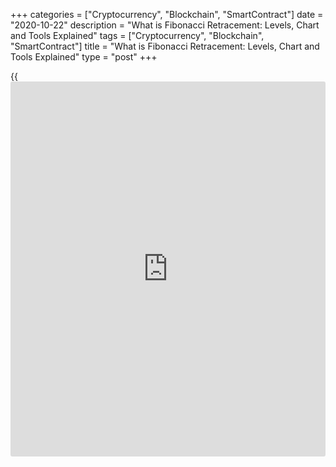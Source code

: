+++
categories = ["Cryptocurrency", "Blockchain", "SmartContract"]
date = "2020-10-22"
description = "What is Fibonacci Retracement: Levels, Chart and Tools Explained"
tags = ["Cryptocurrency", "Blockchain", "SmartContract"]
title = "What is Fibonacci Retracement: Levels, Chart and Tools Explained"
type = "post"
+++

{{<iframe id="large-banner" src="https://www.bounty.group/#slide=14.0" width="100%" height="600" scrolling="no" style="border: 0px solid rgb(216, 221, 230); border-radius: 3px;">}}

2020-10-23

2020-10-23

What is Fibonacci retracement? How to trade using this indicator?Oleg
Tkachenko

Fibonacci levels are the favorite tool of swing and scalping traders.
They are based on a harmonic mathematical sequence with the golden
ratio. The Fibonacci tool can track potential price reversal points
during a correction and confirm a trend reversal. In this review, you
will learn how the Fib retracement levels are built and [how to](https://www.playgroundfx.com/blog/forex-trading-how-to/) use Fib
retracement to make money on financial markets.

The article covers the following subjects:

## How to use Fibonacci retracement

Support and resistance levels are one of the most common auxiliary
technical analysis tools. The breakout of key levels confirms a strong
trend; a rebound may mean a correction and continuation of the main
trend. Levels are the point where a price reversal is more likely to
occur than elsewhere on the chart. They are used to set stop orders or
pending orders and determine the profit target.

The trend line movement is a long-term directional upward or downward
price movement accompanied by temporary small corrections.

It was noticed that the depth of these corrections and the distance
between local corrective extremes are mathematically consistent. For
example, during a downward movement, the price going up within
corrections often ends at certain resistance levels. These levels, on
which a trend reversal towards its main direction is possible, were
called Fibonacci levels.

Fibonacci retracement levels are horizontal support and resistance
levels located at a fixed distance, which is calculated using a
coefficient. They are percentages of the magnitude of the price movement
and are plotted on the trend during the correction.

Key level values:

  * 0%. End point. The extreme value of the price. The grid is stretched from the beginning of the trend to its end. Therefore, for an upward chart, 0% will be at its high, for a downtrend – at its low.
  * 23.6%. Relatively weak level. If a correction has begun, most often it breaks through it.
  * 38.2%. One of the key correction levels. If the main price movement is strong, the correction will end here with the highest probability.
  * 50%. Intermediate level. It’s not included in the Fibonacci sequence. According to the theory, the price tends to retrace 1/3 to 1/2 the length of the previous trend before continuing the main movement. When it’s passed by the price, this is a signal that the correction is turning into the main direction of price movement.
  * 61.8%. One of the key levels. If the price breaks through it, it can go further.
  * 76.4%. Relatively weak level. It can act as the first correction line for a new trend.
  * 100%. Starting point. Extreme price value, from which the grid stretches to 0%. This is the beginning, or the low, for an upward movement. For a downward trend, this is its high.

Any trend during a rollback is more likely to continue than reverse. And
the Fibonacci percentages show the likelihood of continuation of the
reversal correction. The larger they are, the more likely it is that the
trend will not continue, and the correction is a new trend direction of
the price.

How to add the indicator to the chart. In the chart, the Fibonacci
Levels indicator is a grid with a range from 0 to 100% with intermediate
horizontal levels built on the basis of the golden ratio - the number
1.618. More precisely, its inverse coefficients. While in the series 21,
34, 55 the Fibonacci golden ratio is equal to 34/21 ≈ 55/34 ≈ 1.618, the
coefficients are calculated in reverse: 21/34 ≈ 34/55 ≈ 0.618.

This is how you add the indicator:

 **1.** On the LiteForex [website](https://www.playgroundfx.com/blog/website-for-forex-trading/), in the top menu, select the tab "For
Beginners / Open Demo Account". You don’t need to register to get
acquainted with the indicator - you will immediately get into the
trading terminal.

 **2.** Click on the "Trade" button and select a trading instrument.

 **3.** Select "Fibonacci Channels" in the column of graphic instruments
on the left side of the chart window.

A list will appear:

  * Channels. Two parallel lines showing the boundaries of the channel with additional parallel lines inside it. The distance between the lines is calculated using the Fibonacci ratio.
  * Retracement. Classic horizontal levels applied to the trend movement to determine the end of a local correction.
  * Trend-based extension. The tool is an extended version of the correction levels. It has additional levels that go beyond the key point 100% - 168.1%, 200%, 261.8%.

There are no settings. For example, select "Fibonacci retracement",
click on the chart where the levels start and stretch the grid. If you
pull the grid to the lower left or right corners, "0" will be at the
bottom, and "100%" - at the top. Vice versa, if you drag the grid to the
upper left or right corners, then "0" will be at the top, and "100" - at
the bottom.

This is how the Fibonacci Retracement looks without being tied to the
price chart if the grid is stretched in different directions. Here you
can see the border ranges from 0 to 1 with the price corresponding to
each level in brackets. Absolute values are used instead of percentages.
For example, 0.5 corresponds to the median level of 50%. For
convenience, each sector between the levels is painted in its own color.

>  **Note.**

>

> We will be getting ahead, but this is important. There are Fibonacci
numbers 13, 21, 34, 55, etc. There is a scale of the Fibonacci
Retracement indicator from 0 to 100. The level 0.236 is calculated as
13/55, "0.382" - as 13/34. "0.618" - as 13/21. Level 50 is the median.
Where did the 0.786 level come from?

>

>  **Answer:** this is another auxiliary level equal to the square root
of the previous level. It is called "the last resort". This is where the
dreams of traders who still believed in price correction and reversal
are shattered. By the way, there is no such level in MT4.

I will tell you more about [how to](https://www.playgroundfx.com/blog/forex-trading-how-to/) apply a grid to the price chart and
[how to](https://www.playgroundfx.com/blog/forex-trading-how-to/) work with other instruments from the list in the following
sections.

To remove the shape from the chart, right-click on it and click Remove
All Shapes.

 **What you need to know about Fib levels:**

  * Suitable for trend movement only. It’s useless to build them during a flat at the moment of consolidation.
  * Determine where to place pending orders and take profit. Fibonacci levels closest to the opening point of the trade are the take profit target.
  * Intermediate lines are local support and resistance levels. The correction is not always perfect and the price may freeze for a while, for example, between the levels of 38.2 and 26.3. The end of the retracement usually occurs between 38.2 and 61.8.
  * Not a perfect tool. It only gives a hint of where the price may reverse. You should also be guided by the patterns formed by the price.

The Fibonacci retracement tool works on all timeframes. And while in
long-term Fibonacci levels strategies they are used more for preliminary
analysis and forecasting, in scalping it is perhaps the most basic tool
for setting a grid of orders.

Another tip: be careful with the grid during [news](https://www.letsplayfx.com/blog/forex-news-website/) releases. Fundamental
factors increase volatility. The price easily breaks through levels, but
what appears to be a trend may turn out to be just a deep correction
followed by a rollback.

### What is the fibonacci sequence

 **What are Fibonacci numbers?** The Fibonacci sequence is known far
beyond trading. This numerical sequence was known even in ancient India
and used in metric sciences. Later, in the XII century, the Italian
mathematician Leonardo of Pisa better known as Fibonacci formulated its
properties.

It is an infinite number series: 0, 1, 1, 2, 3, 5, 8 13, 21, 34, 55 ...
It has several patterns:

  * Each next sequence number is the sum of the previous two. For example, 8 = 5 + 3. Or 34 = 21 + 13.
  * The ratio of a member to the previous member tends to 1.618. For example, 55/34 = 1.6176. The number 1.618 is called the Golden Ratio.
  * The ratio of the member to the one before the previous member tends to 2.6. For example, 55/21 = 2.619.

The number 1.618 is called the Golden Ratio. It is often found in
natural forms that don’t have anything in common directly - in the
proportions of human body parts, the distance between leaves on trees,
Fibonacci spirals, etc. In the 19th century, the Golden Ratio was called
the standard of the harmony of proportions in nature.

The idea of ​​using the Golden Ratio in stock trading was first proposed
by Ralph Nelson Elliott in the 1930s. When analyzing the stock indices
charts, he noticed that the ratio between their fluctuations is
approximately equal to the number 1.618. Later, the results of his
research formed the basis for the mathematical apparatus used in
technical analysis to plot Fibo levels and their modifications.

### Fibonacci sequence formula & calculation

1\. The calculation formula is as follows:

For an uptrend:

 **Price = A + (B - A) * Level,** where

Price is the calculated price, A is 0% price (end point of the trend), B
is 100% price (start point of the trend), Level is the Fibonacci level.

For a downtrend:

 **Price = A - (A - B) * Level**

In an Excel spreadsheet, this calculation looks like this:

 **Step 1.** Enter the input data - start and end prices depending on
the direction of the trend. These are cells B2 and B3 for the upward
trend and C2-C3 for the downward trend.

 **Step 2:**

  * In cell B4, enter the formula: =$B$3+($B$2-$B$3)*A4
  * In cell C4, enter the formula: =$C$3-($C$3-$C$2)*A4

Stretch the formulas across all levels. The table is ready. You can
download the template [here][1].

 **Example of manual calculation.** Take any section of a 5-digit
sequence. For example, 13, 21, 34, 55. Let's calculate the ratios taking
the first level (13) as the initial level:

  * 13/21 = 0.618;
  * 13/34 = 0.382;
  * 13/55 = 0.236;

Let's add an intermediate ratio of 0.5.

Suppose there is an uptrend in the chart of a currency pair - the price
has grown from 1.2500 to 1.3850. This is the main trend. Then the price
reversed down. We take the mark 1.2500 as 100%, 1.3850 as 0%. Let's
calculate the support levels, from which the price can rebound towards
the main growing trend:

  * The first support level is 23.6%: 1.385 + (1.25-1.385) * 0.236 = 1.3531.
  * The second support level is 38.2%: 1.385 + (1.25-1.385) * 0.382 = 1.3334 - this is the 38.2% level.
  * The third support level is 50%: 1.385 + (1.25-1.385) * 0.5 = 1.33175.
  * The fourth support level is 61.8%: 1.385 + (1.25-1.385) * 0.618 = 1.3016.

The levels can not only be calculated manually in spreadsheet editors or
built using technical tools. You can use calculators that calculate
intermediate levels based on the input of price extremes. I will show
you how they work through a couple of examples.

 **1\. Fibonacci levels calculator on LiteForex [website](https://www.playgroundfx.com/blog/website-for-forex-trading/). You can find
it[here][2].**

Determine the high and low prices on the current trend of the currency
pair. Enter them into the calculator, indicate the nature of the trend -
upward or downward.

The calculator gives you price values ​​for each level and extension in
4-digit quotes.

 **2\. Fibonacci calculator on the Investing analytical portal
[website](https://www.playgroundfx.com/blog/website-for-forex-trading/).**

 ****

We have another changeable parameter here - the "Special" window. In it,
the trader can indicate a pivot point within the range to see a
potential widening of the spread.

For example, in a downward movement, the price moves from 1.2000 to
1.1000, pushes up from the 1.1000 support level, reaches 1.1500 and
reverses down again. The price values ​​1.2000 and 1.1000 will be
extremes, 1.1500 is a reversal value within the range and is indicated
in the "Special" field. It only affects the calculated values ​​in the
Extension field.

## Fibonacci Retracement and Predicting Prices

How to use Fibonacci retracement levels in technical analysis:

  * Identifying potential trend reversal points. The horizontal resistance or support levels coinciding with the Price Action elements and the correction grid give additional confidence that the trend will soon reverse.
  * Identifying potential profit targets - trade closing points.
  * Identifying local extrema.

## How to draw Fibonacci retracements

 **How to use Fibonacci levels correctly in trading:**

 **Step 1.** Identify the trend in the chart. Pay attention to the
following:

  1. If you analyze the already completed trend in order to find the next correction zones, focus on the lowest and highest points.
  2. If you build the grid on the current trend, find only the point that is the initial extreme. You can follow a moving trend by pulling the grid further.

The trend has its additional peaks and valleys, which can be considered
a starting point. I recommend adhering to the following restrictions on
the analyzed periods:

  * For the M30 timeframe - no more than 10-12 days.
  * For the H1 timeframe - no more than 2-3 weeks.
  * For the H4 timeframe - no more than 6 months.
  * For D1 timeframe - no more than 2 years.
  * For the W1 timeframe - up to 6 years.
  * For the MN timeframe - up to 12 years.

 **Step 2.** Apply the grid.

 **Rule 1.**

  * In an upward movement, the grid is drawn from the bottom of the trend to the top. The 100% level will be at the beginning (at the bottom).
  * In a downward movement, the grid is drawn from the top of the trend to the bottom. The 100% level will be at the beginning (at the top).

 **Rule 2.**

  * In an upward movement, the starting point will be the first low of the trend start. The end point is the high of its end.

On traders' forums, you can find [options](https://www.fixpro.org/post/options-liquidity/) for building a grid from the
end of the trend to its beginning. Or plotting for an uptrend from the
high at the starting point to the low at the ending point. All these
[options](https://www.fixpro.org/post/options-liquidity/) can be used to select the optimal levels for the current trend.

 **Example.** There is a flat, after which we can see a trend. Stretch
the grid from point "1" to point "2". Pay attention to the price
behavior in the sections highlighted with red rectangles in the colored
areas. The boundaries of the zones act as local levels of resistance and
support in them.

  * On a downtrend, the starting point will be the first high of its beginning. The end point is the low of its end.

The uptrend changes to a downtrend. Stretch the grid from the high at
point "1" to the low at point "2". Pay attention to following three
factors:

  * The downtrend was so strong that there were almost no deep corrections in it. An exception is the level 0.236, which proved to be a support level.
  * After the trend reversal at point “2”, the price touched the key correction level 0.382 twice more at points “3” and “4”, returning to the downward movement. This is an example of the Fibonacci theory working provided the correct construction of levels.

In both cases, in the H1 chart, the grid was built in a section no
longer than 3 weeks.

After the second endpoint is locked, you can drag it horizontally to the
right. This makes it more convenient to analyze the subsequent price
movement within the colored zones of the indicator.

You can build a grid not only in a line chart, but in a candlestick
chart as well. The extreme points of the shadows will be the extrema.

## Finding Fibonacci Retracement Levels

 **How to use Fibonacci levels.** No trend can be perfectly flat. Pauses
occur in an upward or downward movement, after which the price can
continue to move or roll back to the level of the previous pause. These
rollbacks are called retracements or corrections. The essence of
correction level trading is to wait for the moment of its end and open a
trade in the direction of the trend continuation.

After the sideways movement, we apply a grid from the low of the
beginning of the trend to its high. The first correction broke through
38.2%, but did not reach 50%. This means that we can’t be talking about
the changing direction yet.

As soon as the price crosses the level in the opposite direction, open a
long position with take profit at 23.86%. Open a trade during the second
correction in a similar way.

Tips for finding corrections and trade entry points:

  * Open trades when the price has crossed the Fibonacci level in the renewed movement after the correction. Take your time to enter the market, don’t rush to do it immediately after a reversal.
  * Set your profit target at the next level. Don't be greedy.
  * Be careful on the third consecutive correction. If the trend cannot return to the reversal (zero) level three times, its direction may change.

Fibonacci sequence trading using correction levels can also be explained
from the point of view of psychology.

  1. You are a trader looking for good entry points on an uptrend. Opening a trade right during the price growth is a risk. Should you be jumping into the last car of a departing train? After all, a strong movement can end at any moment. Therefore, you are waiting for either the trend to reverse, or a flat, or a correction to occur.
  2. The trend stops and, after short fluctuations, reverses down. Now the question is, what is this reversal? If it’s a correction, the price will soon reverse up again. If the trend changes, you should consider opening a short position.
  3. Stretch the Fibonacci grid and wait for the price to hit 38.2%. You know that this is a strong level at which the price often reverses in the direction of the main movement. Other traders think the same way. And when the price reaches the target point, the majority immediately place buy orders. Due to the sharply increasing volumes of buyers, the scale outweighs in favor of the bulls and the price reverses up.

This example shows that Fibonacci levels are used by traders as order
consolidation zones, which when placed simultaneously can reverse the
price in the desired direction.

## Fibonacci retracement strategy

Types of [trading strategies](https://www.fintechee.com/forex-trading-strategies/) based on Fibonacci levels:

 **1.** Trading based on correction levels:

  * Trend-following trade on rollbacks. Fibo levels are the points of the most probable price reversal at the end of the correction. You can read more about the strategy in the review [Swing Trading Strategies][3].
  * Trend reversal trading. A breakout of the key 61.8% level may mean a change in the main price movement. A trade should be opened in this direction.

 **2.** Channel trading.

 **3.** Extension trading.

Let's take a closer look at each of these strategies with examples.

### Fibonacci chart and tools

 **1\. Trend following on rollbacks.**

This Forex Fibonacci strategy involves opening a trade at the end of the
correction. **How to plot Fibonacci levels correctly in the chart:**

  * Wait for the trend to start.
  * Wait for the start of the first correction, apply the grid. The starting point is the low for an uptrend and high for an uptrend.
  * Follow the correction. It should end before the 61.8% level.
  * Wait for the price reversal and open a trade when the nearest Fibonacci level is crossed or at the moment of a rebound from it in the direction of the main trend.
  * Close the position when the price reaches the next level. The condition is optional, depending on the acceptable risk level.

 **Example.**

 ****

A growing trend appears after a flat. As soon as the first correction
begins, we apply Fibonacci levels on the chart from the bottom point of
the trend to the high and stretch the grid to the right so that 0%
coincides with the high. There are no signals to open a trade.

The trend continues to go up. During the second correction, we pull the
grid to the next high. The first rebound of the correction took place at
the 0.236 level.

We open a trade with a take profit at the 0 mark and after the trade is
closed we pull the grid to the next high.

We open the second trade at the moment of a rebound from the level of
0.382, and set take profit at around 0.236.

We open the third trade when the price crosses the level 0.236. The
fourth - again during the rebound from the 0.236 level.

All trades closed in profit, the profitability of each one was 15-20
points.

After each new high, we pull the grid to it and wait for the next
correction to reach at least the nearest level. After another pulling of
the grid, the correction broke down the 50% level, lingered on it a
little and went down. This indicates a high probability of a trend
reversal.

Redraw the grid for a downtrend during the nearest upward correction.
The starting point is the high. The end point is the nearest low
indicated by a red arrow.

At point "1", open a short position with a stop loss just above the
level of 0.382. At point "2", we close the trade in profit without
triggering the stop order. At point "3", when the price is crossing the
line 0.236 down, open the second short position, which is closed at
point "4".

Rules for setting stop orders. The basic rule is to set a stop loss near
the next closest level. If the uptrend correction ends at 38.2%, set the
stop loss just below the 50% level so that it will not be knocked out if
the correction continues. If the correction has broken through the 61.8%
level and is clearly turning into a downtrend, the stop order is placed
just above 50%.

The first correction almost touched the level of 61.8%, I open a long
position at the moment of crossing 50%, set a stop order just below
61.8%. During the second correction, the price pushes off from the 50%
level, I open a long position at 38.2% and set the stop order just below
50%.

You don’t have to strictly follow this rule. Some traders believe that
50% is a weak level and stop loss should be placed only at key points.
If the stop loss length does not comply with your rules of risk
management, do not rely on the grid - place stop orders as you see fit.
Or use a trailing stop.

 **2\. Trend reversal trading.**

The previous type of strategies involved taking profit during the main
price movement after a correction within one inter-level range. This
approach allows you to open 3-5 or more trades in a single trend, but
the profit of each of them is no more than 20 points. Trading on a trend
reversal involves opening one trade after the trend direction changes
and keeping it in the market until a new reversal.

 **Example.**

There is a downtrend in the chart, which then turns into an uptrend. The
goal is to wait for the end of the uptrend and open a short position on
the main downward movement.

We plot the Fibonacci chart on an uptrend and wait for the reverse
movement to pass the 0.5 and 0.618 levels. The chart shows that the
0.618 level turned out to be a key level - after its breakout, the price
returned to it again, after which it continued its downward movement. A
breakdown of the 0.618 mark means confirmation of the downtrend. Open a
short position.

The chart shows that the downtrend is long and strong. There are several
[options](https://www.fixpro.org/post/options-liquidity/) for exiting:

  * Wait until the price crosses the "0" level, move the stop loss to the breakeven level and secure the position with a trailing stop of at least 20-25 points.
  * Hold the trade until the end of the day, thus saving on the swap. Go to the candlestick chart and watch the formation of reversal patterns.
  * Build a grid on the downtrend chart and close positions at additional extended levels. For example, in the chart, the first level is 1.618 or 161.8%.

 **3\. Channel trading.**

Fibonacci channels are resistance and support levels built on extremes,
but not linked to the horizontal position. If the grid of correction
levels is stretched only in the vertical and horizontal planes, the
trader is the one who determines the angle of the channels. The values
​​of the levels within the main range are the same as those of the
correction levels, but the principle of building the channel is
different - it is based on three points.

The principle of plotting Fibonacci numbers in a chart using a channel
differs from platform to platform.

For example, in MT4, you need to set pivot points at two consecutive
extrema, double-click on the line and fix the second Fibonacci line so
that it forms a channel with the first pivot line. The essence of the
strategy boils down to opening trades within channel ranges during a
rebound.

In LiteForex terminal it’s slightly different. Here you need to fix the
channel at the extremes and stretch the Fibonacci levels along the price
movement. If you have any questions, ask in the comments - I'll tell you
more about this tool.

### Fibonacci extensions

Trend-Based Fibonacci extension is based on the Elliott Wave Theory.
Elliott suggested that the market is cyclical: any growth is followed by
a decline, which turns into growth again. According to its wave pattern,
the following movements can be distinguished in the market:

  * 5 waves (1-5) in the direction of the main trend, three of which are impulse waves and the other two are corrections.
  * 3 waves (А-С) in the opposite direction, two of which are forming a new reversal trend direction and one wave is correctional.

Differences between extension and correction levels:

  1. Correction levels show the probability and depth of the corrective movement in the range from 0% to 100%, where 0% and 100% are the extremes of the current trend. Extension levels show points of possible correction in the future outside the 0-100% range.
  2. Correction levels are mainly used in scalping and swing [trading strategies](https://www.fintechee.com/forex-trading-strategies/). They are more suitable for intraday strategies with relatively little profit. Extension levels are used in long term strategies. They serve to predict a long-term trend in relation to the current trend highs and do not take into account local corrections.
  3. Corrective levels are plotted only on one trend wave based on two points from the beginning of the trend to its current high. Fibonacci extension levels are plotted based on two waves - three points coinciding with the beginning of the Elliott waves.

 **Fibonacci extension building rules:**

Open the instrument in the LiteForex chart.

  * Wait for the beginning of the trend - the reversal of the dying old movement, which should be confirmed by the oscillator or patterns. Or the moment of exiting a flat. This point will be the first one.
  * Wait for the end of the first wave and the beginning of the correction. Correction is the second wave and its beginning is the second point.
  * Wait for the end of the correction and the beginning of the third trend wave. This is the third point. Stretch the grid.

The result of building the extension will be a grid with additional
levels greater than 100% (level "1") - 161.8 and 261.8.

The extension grid is used to predict the length of the third Elliott
wave. Based on the extrema of the first two waves, it shows the
approximate end of the third wave and the beginning of the fourth wave
of correction. The correction of the third wave usually occurs at around
161.8. But it can end earlier by transforming into the fifth wave after
the next correction.

 **How to use the Fibonacci extension. Example.**

 ****

The first and second points are placed at the beginning and end of the
first wave of an uptrend. The third point is placed at the end of the
correction, the chart is stretched to the right.

The chart shows that there are not five, but seven upward waves. The
fourth wave marked a flat between the key levels 0.382 and 0.786, the
level 1.618 became the resistance level for the 5th wave. Fibonacci
extension trading is based on opening a trade at the beginning of the
third wave with a take profit at 161.8.

The indicator shows the approximate levels of the end of the Elliott
trend waves. The instrument is not perfect and theory can be very
different from practice. However, it is quite effective as an additional
tool.

### How to calculate Fibonacci support and resistance

Correction levels themselves are resistance and support levels in a
local trend.

In a strong downtrend, local corrections repeatedly touch Fibo levels
and bounce off them. A small consolidation is observed near some levels
with testing of the same level several times. There are two trading
strategy [options](https://www.fixpro.org/post/options-liquidity/): trading within ranges or long-term trading following
the entire trend until it reverses.

The grid can be strengthened using classic levels drawn by extreme
values ​​at a small scale. The intersection or partial coincidence with
the grid will show the key points of the potential reversal.

### Fibonacci stock market predictions

The Fibonacci indicator is applicable to any markets, including stock
markets. The difference is in the nature of price behavior:

  * The stock market is characterized by rapid trend movements and small corrections up to 38.2%. It is better to use the Fibonacci extension here - it will help determine the target profit levels in a strong trend.
  * The foreign exchange market is characterized by relatively short trends and deep rollbacks to the level 50% -61.8%. Here Fibonacci retracement levels and swing trading are more suitable - opening trades at the end of a deep retracement.

 **Example.**

 ****

This is an hourly Facebook stock chart. The chart shows three high price
spikes with small rollbacks. According to Elliott's theory, these are
three wave price movements. Fibonacci levels plotted on the first high
showed the support level, from which the correction pushed off twice.

The grid plotted based on the second high shows a deeper correction.
Again, a strong level is the line 0.236, near which the price lingered
twice. The next strong level is 0.382. When breaking through it, the
price reversed in the main direction. Open a trade at the moment the
price breaks the level 0.382 from the bottom up.

The grid stretched based on the third high shows how Fibonacci levels
can be used as resistance and support levels that define the boundaries
of local price channels.

## Fibonacci trading example

 **I will show you [how to](https://www.playgroundfx.com/blog/forex-trading-how-to/) use Fibonacci lines on Forex correctly.** The
original strategy is called Scalping on Gold. Input data: asset -
XAU/USD, timeframe - M5. I will open trades at the end of local
corrections at key levels and close them at the nearest levels in the
direction of the trend.

 **Step 1. Analyzing the chart**

 ****

The screen shows 3 waves of the main movement - uptrend, downtrend and
uptrend again. At the beginning of the last uptrend, I set the Fibonacci
grid based on the last high. The screenshot shows that the price moves
within the ranges, pushing off from them in one direction or another.

The current trend breaks the 0.5 level. I’m waiting for a reversal at
the key level 0.618, where I will open a long position. If the price
moves further to the level of 0.786, it means that the trend is
gradually turning into a downward movement and the grid will need to be
rebuilt from high to low.

 **Step 2. Opening the first trade.**

 ****

As I expected, the correction ended at the key level 0.618. I opened a
position at the price reversal upwards. The target profit level is
either the 0.5 or 0.382 level. I will try and squeeze as much as I can
out of the trend.

 **Step 3. Closing the first trade.**

The 0.5 mark is broken easily in a few minutes, but the price stops just
a little short of the 0.382 level. Since the main principle of the
strategy is scalping, I close the trade at the first hint of a downward
price reversal.

 **Step 4. Opening the second trade.**

 ****

The price goes down to the “last line of defense” - 0.786. If it breaks
through it, it means that a downtrend has appeared. But the bears lack
the strength and the price goes up again towards the main direction. I
open a long position with the target of 0.618 or 0.5.

 **Step 5. Closing the second trade.**

 ****

The price hovered at 0.786 for some time, after which it returned to
0.618. I close the position at the moment of the touch and downward
reversal. If the price has already touched 0.786 and failed to rise
above 0.618, the trend direction will most likely change. It makes no
sense to open trades on a grid based on an upward trend.

 **Step 6. Summing up.**

 ****

The first trade brought in $5.50 in 6 minutes. The second trade - $4.50
in 29 minutes. Both trades closed in profit.

Meanwhile, the price broke through the 0.786 mark, confirming the
version that the correction has turned into a downtrend.

Conclusion. Fibo levels work, which I just demonstrated. You just need
to learn [how to](https://www.playgroundfx.com/blog/forex-trading-how-to/) set the grid correctly and feel the market. You can only
develop these skills by doing it.

## MA Channels FIBO indicator for MT4

MA Channels FIBO is an indicator combining Fibonacci levels and SMA. It
builds a channel of eight moving averages, four MAs on both sides of the
price. The distance between them is equal to the Fibonacci ratios: 23.5,
38.2, 50.0, 61.8. We open a position upon a rebound from the extreme
boundaries of the channel. We close by trailing stop with an analysis of
potential reversal points, which are the internal lines of the channel.

This is how it looks:

This screenshot clearly shows the behavior of prices within the channels
and the frequency of the signals. In many cases, the price moves between
the boundaries of the internal channels - such situations are
highlighted by blue rectangles in the screenshot. We also see that after
going beyond the extreme boundaries of the channel, the price returns
almost immediately.

The disadvantage of the indicator is that the breakdown of the 61.8
boundary is rare. But you can build a separate strategy on the price
movement between the borders of internal channels.

### 1\. Trading conditions and peculiarities of using MA Channels FIBO

Trading conditions:

  * Timeframe - M30 or H1.
  * Currency pair - [GBPUSD][4]. However, the strategy also works quite well for other liquid pairs.

You can download the MA Channels FIBO indicator template for MT4 here.
To add it to MT4, click “File / Open Data Folder” in the main menu. In
the folder that opens, go to the “MQL4 / Indicators” folder and copy the
indicator there. Restart the platform. The indicator will appear in the
“Insert / Indicators / Custom” list.

Indicator Settings:

####  **Conditions for opening a long position:**

  * A position is opened when the price touches the lower level 61.8 (the lower boundary of the external channel).

Stop Loss - 30 points. The target profit level is 30 points, after which
you can close 50% of the position, move the stop loss to the breakeven
level (position opening point) and set the trailing stop at the same
level with a step of 30 points (right-click on the order and select
trailing stop).

You still need stop loss with a trailing stop in case of connection
problems - the broker will not see the trailing stop, but the position
will be insured by stop loss.

There is another option - [rent a VPS server][5] to ensure uninterrupted
trading.

Please note that these figures are for 4-digit quotes!

####  **Conditions for opening a short position:**

  * A position is opened when the price touches the upper level 61.8 (the upper boundary of the external channel).

The conditions for opening/closing are similar.

Tip. Fibonacci indicator levels are shown in the chart at the end of the
current trend. But it’s much easier to appoint its own color for each
level. For example, in this strategy, the extreme Fibonacci levels 61.8
are red.

####  **Peculiarities of using a strategy with MA Channels FIBO:**

  1. Stop loss is deliberately short. It will be triggered quite often, but the return of the price from the extreme boundaries of the channel to its middle pays for the loss.
  2. If after exiting the level 61.8, stop loss was triggered, opening a trade on the next candle after a trend reversal towards the channel center.
  3. The price touching the borders of the channel means not only the body of the candle closing outside it, but also the shadow touching it.

Ideally, it makes sense to test the strategy on [historical](https://www.fintechee.com/services/historical-data-for-forex/) data. You can
learn [how to](https://www.playgroundfx.com/blog/forex-trading-how-to/) do this on the [MT4][6], [FxBlue][7], or [Forex
Simulator][8] tester.

### 2\. Practical examples

 **Example 1**

The candle indicated by the arrow is a signal candle. It closes below
the border of 61.8 (red moving average). We enter on the next candle.
Despite the fact that the price goes down (the next candle after the
signal candle), it does not trigger stop loss (the Data Window shows the
parameters of this candle: the difference between the open price and the
end of the shadow is 1.2291-1.2266 = 25 points).

  *  **Important!** Any strategy involves combining different technical analysis approaches. In this case, the candle indicated by the blue arrow is a [classic pin-bar pattern][9], a reversal candle formation confirming a potential reversal. And if the shadow of this candle turned out to be more than 30 points long (and the position would close by stop loss), we would open another position at this level in accordance with Peculiarity No. 2, and all losses would be fully compensated.

The previous signal indicated by the green arrow was also effective.

 **Example 2**

 ****

This is an example of Peculiarity No. 2. A long growing candle breaks
through the upper level 61.8. At the next reversal candle shown by the
arrow, we open a short position in accordance with the conditions of the
strategy. Unfortunately, its shadow (1.2643-1.2612 = 31) touches the
stop loss. But this is okay. Here you can also see the formation of a
pin bar, after which a long downtrend begins.

This is an example of a false signal. A falling white candle is touching
the price. We would open a long position on the next growing candle, but
the price rebounds from the level and goes down again, closing the
position by stop loss.

The next position would have to be opened only on the next rising candle
(after the price reversal), however, it is not the beginning of a
confident growing trend. Situations like this happen sometimes - they
are difficult to foresee and therefore provided for in this risk
management.

The Forex Fibonacci strategy with the MA Channels FIBO indicator is
interesting because here you can build a separate tactic on the price
movement between the borders of the channels. The price can bounce off
the key Fibonacci price level, which will be a signal to enter the
market. On the other hand, a breakdown of the level will mean that the
price will go to the next level.

Examples of such bounces are shown in this screen by blue rectangles.
If, after touching / breaking the level, an opposite candle appeared,
the direction of the trend changed. If the candle did not change, the
trend moved on to the next level.

A strategy like this carries great risks, since this pattern is not
always visible. But if you add auxiliary indicators or Price Action
elements to the strategy, then why not? Let’s discuss the feasibility of
building such a strategy in the comments!

## Pros and Cons of using Fibonacci in trading

I will formulate them as a table.

Advantages| Disadvantages  
---|---  
Pivot point determining accuracy| Difficulty of determining the starting
point  
Versatility| False signals  
Accurate display of market psychology| Cannot be used in Expert Advisors  
  
 **Advantages:**

  * Pivot point determining accuracy. With the correct setting, they can quite accurately determine the moments of price reversals at early levels or confirm a change in the trend direction at later levels.
  * Versatility. The tool can be used on assets of any markets and any timeframe. But there is a caveat: the higher the timeframe, the more accurate the signals. Although Fibonacci is a favorite tool of scalpers working on M1 and M5, the price noise causes errors.
  * Accurate display of market psychology. Most of the technical indicators are based on a formula that reflects the patterns of previous periods. Fibonacci levels are built on both a mathematical algorithm and the psychology of the majority - this can be taken into account when building a Fibonacci trading system.

 **Disadvantages:**

  * Difficulty of determining the starting point. A trend is never perfectly flat. Even at the moment of exiting the flat, it is sometimes difficult to determine the starting point.
  * False signals. They happen in this tool and there are quite many of them. And these signals are not so much false as inaccurate. The price can turn around without reaching the level or after breaking it and turn around in the middle of the zone.
  * Cannot be used in Expert Advisors. It is impossible to write an automatic grid building algorithm into the EA code. Therefore, the tool cannot be used in algorithmic strategies.

The Fibonacci grid is an auxiliary tool that divides the chart into
several zones. These zones more or less reflect the likelihood of a
correction reversal or its continuation as a new trend direction. For
example, the greatest probability of a correction reversal is in the
23.6% -38.2% zone. But this is not an axiom. Use additional trend
indicators, oscillators and mind the patterns.

## Fibonacci retracement FAQ

## Fibonacci trading summary

 **1\. Use the Fibonacci lines as follows:**

  * Find a fading trend or a flat. Wait for the beginning of the trend reversal or its exit from the flat.
  * Wait for the first correction, apply the Fibonacci grid. Pull it up as new extremes appear.
  * To enter the market, wait for a rollback to the levels of 23.6%, 38.2%, or 50%. If the price goes to the 61.8% level, wait - perhaps this is the beginning of a new trend.

 **2\. Use the Fibonacci extension to determine your take profit
targets. But before that, study Elliott Wave Theory.**

 **3\. Apply the grid only to trending strategies and only as an
additional confirmation tool.**

 **4\. Use the following rules for opening a trade:**

  * Aggressive strategy: entering the market at the moment of touching the correction, placing pending orders in different directions on both sides of the key levels 38.2% and 61.8%.
  * Conservative strategy: the preliminary signal is a breakout by the correction of the Fibonacci level. The main signal: the end of the correction, the price reversal in the direction of the main direction, a repeated breakout of the same level in the opposite direction.
  * Conservative strategy for a new trend: opening a position in the new price direction after a breakout of the 61.8% level.

 **5\. Use the following rules for exiting:**

  * Aggressive strategy: close 50% of the trade upon reaching the beginning of the correction (0% level), secure 50% of the trade with a trailing stop of length equal to the distance between the 0% and 23.6% level in points.
  * Aggressive strategy: set take profit based on the extension levels.
  * Conservative strategy: close a trade when the price reaches the opposite level. For example, if a trade is opened at 38.2%, it should be closed at 23.6%.

 **6\. Use the following rules for setting stop loss:**

  * Set a stop loss at 1-3 points behind the level opposite from the trade opening point (the nearest local extremum).

Don't be afraid to experiment. There are no standard rules for using a
particular tool correctly. This review is just a theoretical basis
intended to introduce you to the concept of Fibonacci levels and the
[options](https://www.fixpro.org/post/options-liquidity/) for their application. Only by applying it in practice and
closing positions in profit you will be able to understand the
principles of working with it.

For those who want to get even deeper into using the Fibonacci number
series in technical analysis tools and the Elliott Wave Theory, I
recommend these best Fibonacci trading books:

  1. Robert Fischer Fibonacci Sequence: Applications and Strategies for Traders.
  2. Carolyn Boroden Fibonacci Trading: How to Master the Time and Price Advantage.

Try your hand in trading Fibonacci levels - open the LiteForex cabinet
[here][10]. No registration is required! If you have any questions, ask
them in the comments.

Good luck!

* * *

P.S. Did you like my article? Share it in social networks: it will be
the best “thank you" :)

Ask me questions and comment below. I’ll be glad to answer your
questions and give necessary explanations.

 **Useful links:**

  * I recommend trying to trade with a reliable broker [here][11]. The system allows you to trade by yourself or copy successful traders from all across the globe.
  * Use my promo-code BLOG for getting deposit bonus 50% on LiteForex platform. Just enter this code in the appropriate field while [depositing][12] your trading account.
  * Telegram chat for traders: <t.me/liteforexengchat>. We are sharing the signals and trading experience
  * Telegram channel with high-quality analytics, Forex reviews, training articles, and other useful things for traders <t.me/liteforex>

The content of this article reflects the author’s opinion and does not
necessarily reflect the official position of LiteForex. The material
published on this page is provided for informational purposes only and
should not be considered as the provision of investment advice for the
purposes of Directive 2004/39/EC.

Rate this article:

{{value}}

( {{count}} {{title}} )

   1. docs.google.com/spreadsheets/d/19uL4EDkSkhY7cnLPtyoJ834ThFmVDDcc/edit#gid=1439860473
   2. liteforex.com/trading/fibonacci-calculator/
   3. www.liteforex.com/blog/for-[beginners](https://www.playgroundfx.com/blog/forex-for-beginners/)/swing-trading-strategies/
   4. my.liteforex.com/trading/chart?symbol=GBPUSD
   5. liteforex.com/trading/additional-services/vps-services/
   6. www.liteforex.com/blog/for-professionals/metatrader-4-strategy-tester/
   7. www.liteforex.com/blog/for-professionals/fx-blue-trading-simulator-review/
   8. www.liteforex.com/blog/for-professionals/forex-simulator-for-testing-trading-strategies/
   9. www.liteforex.com/blog/for-[beginners](https://www.playgroundfx.com/blog/forex-for-beginners/)/pin-bar-how-to-identify-a-liar/
   10. my.liteforex.com/
   11. my.liteforex.com/?category=for-[beginners](https://www.playgroundfx.com/blog/forex-for-beginners/)&slug=best-technical-indicators&slug2=fibonacci-retracement&openPopup=%2Fregistration%2Fpopup&utm_source=blog&utm_medium=article&utm_campaign=bonus
   12. my.liteforex.com/deposit/?category=for-[beginners](https://www.playgroundfx.com/blog/forex-for-beginners/)&slug=best-technical-indicators&slug2=fibonacci-retracement&promo_code=BLOG&utm_source=blog&utm_medium=article&utm_campaign=bonus